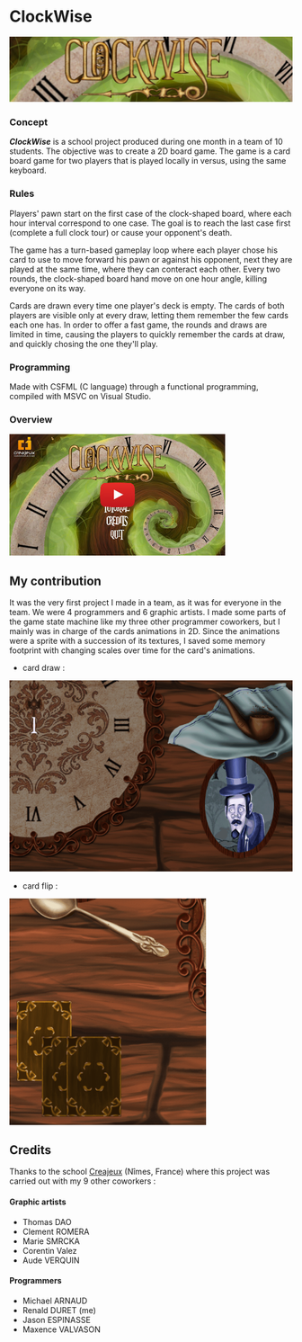 # ClockWise
![title]

### Concept
***ClockWise*** is a school project produced during one month in a team of 10 students. The objective was to create a 2D board game.
The game is a card board game for two players that is played locally in versus, using the same keyboard.


### Rules
Players' pawn start on the first case of the clock-shaped board, where each hour interval correspond to one case. The goal is to reach the last case first (complete a full clock tour) or cause your opponent's death.

The game has a turn-based gameplay loop where each player chose his card to use to move forward his pawn or against his opponent, next they are played at the same time, where they can conteract each other. Every two rounds, the clock-shaped board hand move on one hour angle, killing everyone on its way.

Cards are drawn every time one player's deck is empty. The cards of both players are visible only at every draw, letting them remember the few cards each one has.
In order to offer a fast game, the rounds and draws are limited in time, causing the players to quickly remember the cards at draw, and quickly chosing the one they'll play.


### Programming
Made with CSFML (C language) through a functional programming, compiled with MSVC on Visual Studio.


### Overview
[![thumbnail]](https://www.youtube.com/watch?v=YRR-JEU-Hxw)


## My contribution

It was the very first project I made in a team, as it was for everyone in the team. We were 4 programmers and 6 graphic artists.
I made some parts of the game state machine like my three other programmer coworkers, but I mainly was in charge of the cards animations in 2D.
Since the animations were a sprite with a succession of its textures, I saved some memory footprint with changing scales over time for the card's animations.
- card draw : 

![card_draw]
- card flip :

![card_flip]

## Credits

Thanks to the school [Creajeux](https://www.creajeux.fr/) (Nîmes, France) where this project was carried out with my 9 other coworkers :

#### Graphic artists
- Thomas DAO
- Clement ROMERA
- Marie SMRCKA
- Corentin Valez
- Aude VERQUIN

#### Programmers
- Michael ARNAUD
- Renald DURET (me)
- Jason ESPINASSE
- Maxence VALVASON


<!-- MEDIA FILES -------------------------------------------------------------------------------------------->
[title]: ClockWise_title.jpg
[thumbnail]: ClockWise_thumbnail.jpg
[card_draw]: ClockWise_card_draw.gif
[card_flip]: ClockWise_card_flip.gif

